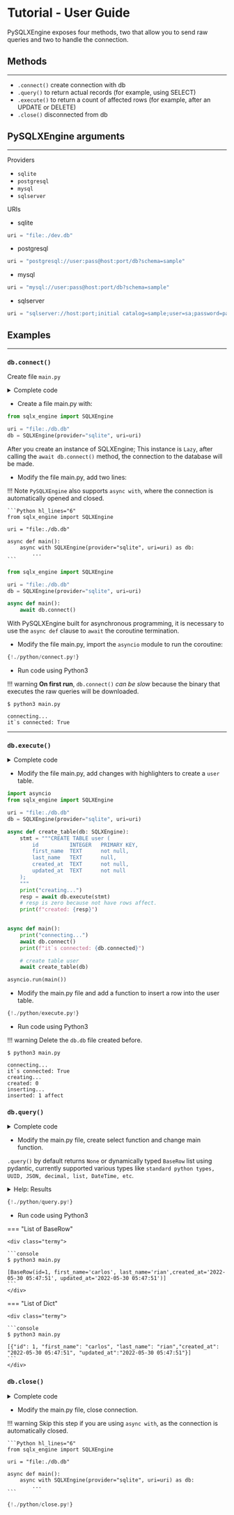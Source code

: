 # Tutorial - User Guide

PySQLXEngine exposes four methods, two that allow you to send raw queries and two to handle the connection.

## Methods
---

* `.connect()` create connection with db
* `.query()` to return actual records (for example, using SELECT)
* `.execute()` to return a count of affected rows (for example, after an UPDATE or DELETE)
* `.close()` disconnected from db

## PySQLXEngine arguments

---

Providers

* `sqlite`
* `postgresql`
* `mysql`
* `sqlserver`

URIs

* sqlite

```Python 
uri = "file:./dev.db"
```

* postgresql

```Python 
uri = "postgresql://user:pass@host:port/db?schema=sample"
```

* mysql

```Python 
uri = "mysql://user:pass@host:port/db?schema=sample"
```

* sqlserver

```Python 
uri = "sqlserver://host:port;initial catalog=sample;user=sa;password=pass;"
```


## Examples
---

### **`db.connect()`**

Create file `main.py`

<details markdown="1">
<summary>Complete code</summary>

```Python
{!./python/connect.py!}
```
</details>

* Create a file main.py with:

```Python
from sqlx_engine import SQLXEngine

uri = "file:./db.db"
db = SQLXEngine(provider="sqlite", uri=uri)
```

After you create an instance of SQLXEngine; This instance is `Lazy`, after calling the `await db.connect()` method, the connection to the database will be made.


* Modify the file main.py, add two lines:

!!! Note
    `PySQLXEngine` also supports `async with`, where the connection is automatically opened and closed.

    ```Python hl_lines="6"
    from sqlx_engine import SQLXEngine

    uri = "file:./db.db"

    async def main():
        async with SQLXEngine(provider="sqlite", uri=uri) as db:
            ...
    ```



```Python hl_lines="6-7"
from sqlx_engine import SQLXEngine

uri = "file:./db.db"
db = SQLXEngine(provider="sqlite", uri=uri)

async def main():
    await db.connect()

```

With PySQLXEngine built for asynchronous programming, it is necessary to use the `async def` clause to `await` the coroutine termination.


* Modify the file main.py, import the `asyncio` module to run the coroutine:

```Python hl_lines="1 9-11 13"
{!./python/connect.py!}

```

* Run code using Python3

!!! warning
    **On first run**, `db.connect()` *can be slow* because the binary that executes the raw queries will be downloaded.

<div class="termy">

```console
$ python3 main.py

connecting...
it`s connected: True
```
</div>


---

### **`db.execute()`**

<details markdown="1">
<summary>Complete code</summary>

```Python
{!./python/execute.py!}
```
</details>

* Modify the file main.py, add changes with highlighters to create a `user` table.


```Python hl_lines="7-20 28"
import asyncio
from sqlx_engine import SQLXEngine

uri = "file:./db.db"
db = SQLXEngine(provider="sqlite", uri=uri)

async def create_table(db: SQLXEngine):
    stmt = """CREATE TABLE user (
        id          INTEGER   PRIMARY KEY,
        first_name  TEXT      not null,
        last_name   TEXT      null,
        created_at  TEXT      not null,
        updated_at  TEXT      not null
    );
    """
    print("creating...")
    resp = await db.execute(stmt)
    # resp is zero because not have rows affect.
    print(f"created: {resp}")
    

async def main():
    print("connecting...")
    await db.connect()
    print(f"it`s connected: {db.connected}")

    # create table user
    await create_table(db)

asyncio.run(main())
```

* Modify the main.py file and add a function to insert a row into the user table.

```Python hl_lines="21-37 45"
{!./python/execute.py!}
```

* Run code using Python3

!!! warning
    Delete the `db.db` file created before.

<div class="termy">

```console
$ python3 main.py

connecting...
it`s connected: True
creating...
created: 0
inserting...
inserted: 1 affect
```
</div>


### **`db.query()`**

<details markdown="1">
<summary>Complete code</summary>

```Python
{!./python/query.py!}
```
</details>

* Modify the main.py file, create select function and change main function.

`.query()` by default returns `None` or dynamically typed `BaseRow` list using pydantic, currently supported various types like `standard python types, UUID, JSON, decimal, list, DateTime, etc`.

<details markdown="1">
<summary>Help: Results</summary>

You might also want the result to come as a standard list of dict with python's scalar types.


=== "List of BaseRow"

    ```Python
    await db.query(query=query)
    ```

=== "List of Dict"

    ```Python
    await db.query(query=query, as_base_row=False)
    ```
</details>

```Python  hl_lines="8-11 14-16"
{!./python/query.py!}
```

* Run code using Python3

=== "List of BaseRow"

    <div class="termy">

    ```console
    $ python3 main.py

    [BaseRow(id=1, first_name='carlos', last_name='rian',created_at='2022-05-30 05:47:51', updated_at='2022-05-30 05:47:51')]
    ```
    </div>

=== "List of Dict"

    <div class="termy">

    ```console
    $ python3 main.py

    [{"id": 1, "first_name": "carlos", "last_name": "rian","created_at": "2022-05-30 05:47:51", "updated_at":"2022-05-30 05:47:51"}]
    ```
    </div>


### **`db.close()`**

<details markdown="1">
<summary>Complete code</summary>

```Python
{!./python/close.py!}
```
</details>

* Modify the main.py file, close connection.

!!! warning
    Skip this step if you are using `async with`, as the connection is automatically closed.

    ```Python hl_lines="6"
    from sqlx_engine import SQLXEngine

    uri = "file:./db.db"

    async def main():
        async with SQLXEngine(provider="sqlite", uri=uri) as db:
            ...
    ```

```Python hl_lines="17"
{!./python/close.py!}
```